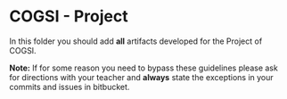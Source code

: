 # COGSI - Project


In this folder you should add **all** artifacts developed for the Project of COGSI.

**Note:** If for some reason you need to bypass these guidelines please ask for directions with your teacher and **always** state the exceptions in your commits and issues in bitbucket.
 
